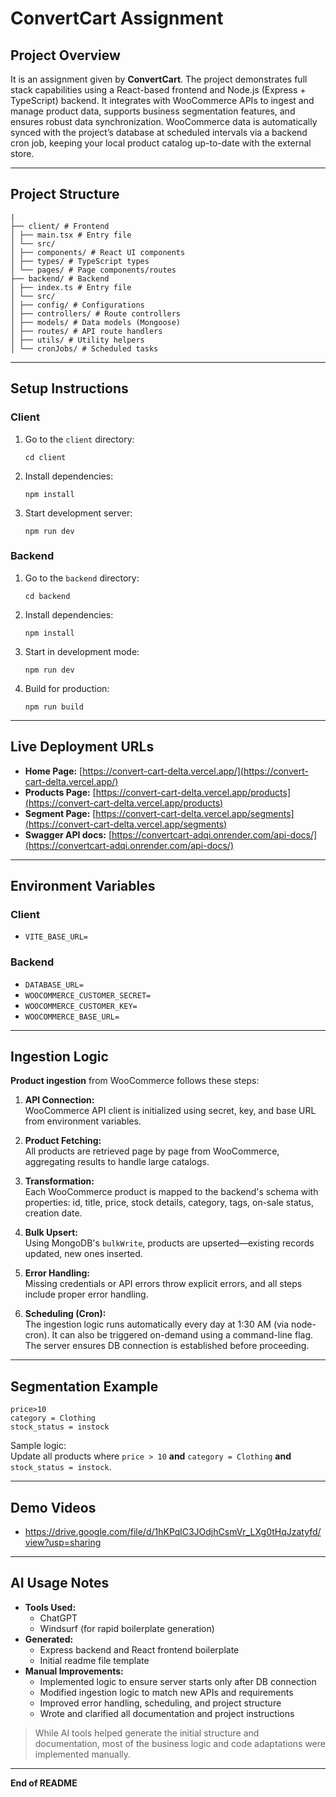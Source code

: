 # ConvertCart Assignment

## Project Overview

It is an assignment given by **ConvertCart**. The project demonstrates full stack capabilities using a React-based frontend and Node.js (Express + TypeScript) backend. It integrates with WooCommerce APIs to ingest and manage product data, supports business segmentation features, and ensures robust data synchronization. WooCommerce data is automatically synced with the project’s database at scheduled intervals via a backend cron job, keeping your local product catalog up-to-date with the external store.

---

## Project Structure

```
|
├── client/ # Frontend
│ ├── main.tsx # Entry file
│ └── src/
│ ├── components/ # React UI components
│ ├── types/ # TypeScript types
│ └── pages/ # Page components/routes
├── backend/ # Backend
│ ├── index.ts # Entry file
│ └── src/
│ ├── config/ # Configurations
│ ├── controllers/ # Route controllers
│ ├── models/ # Data models (Mongoose)
│ ├── routes/ # API route handlers
│ ├── utils/ # Utility helpers
│ └── cronJobs/ # Scheduled tasks
```

---

## Setup Instructions

### Client

1. Go to the `client` directory:

   ```
   cd client
   ```

2. Install dependencies:

   ```
   npm install
   ```

3. Start development server:
   ```
   npm run dev
   ```

### Backend

1. Go to the `backend` directory:

   ```
   cd backend
   ```

2. Install dependencies:

   ```
   npm install
   ```

3. Start in development mode:

   ```
   npm run dev
   ```

4. Build for production:
   ```
   npm run build
   ```

---

## Live Deployment URLs

- **Home Page:** [https://convert-cart-delta.vercel.app/](https://convert-cart-delta.vercel.app/)
- **Products Page:** [https://convert-cart-delta.vercel.app/products](https://convert-cart-delta.vercel.app/products)
- **Segment Page:** [https://convert-cart-delta.vercel.app/segments](https://convert-cart-delta.vercel.app/segments)
- **Swagger API docs:** [https://convertcart-adqi.onrender.com/api-docs/](https://convertcart-adqi.onrender.com/api-docs/)

---

## Environment Variables

### Client

- `VITE_BASE_URL=`

### Backend

- `DATABASE_URL=`
- `WOOCOMMERCE_CUSTOMER_SECRET=`
- `WOOCOMMERCE_CUSTOMER_KEY=`
- `WOOCOMMERCE_BASE_URL=`

---

## Ingestion Logic

**Product ingestion** from WooCommerce follows these steps:

1. **API Connection:**  
   WooCommerce API client is initialized using secret, key, and base URL from environment variables.

2. **Product Fetching:**  
   All products are retrieved page by page from WooCommerce, aggregating results to handle large catalogs.

3. **Transformation:**  
   Each WooCommerce product is mapped to the backend's schema with properties: id, title, price, stock details, category, tags, on-sale status, creation date.

4. **Bulk Upsert:**  
   Using MongoDB's `bulkWrite`, products are upserted—existing records updated, new ones inserted.

5. **Error Handling:**  
   Missing credentials or API errors throw explicit errors, and all steps include proper error handling.

6. **Scheduling (Cron):**  
   The ingestion logic runs automatically every day at 1:30 AM (via node-cron). It can also be triggered on-demand using a command-line flag. The server ensures DB connection is established before proceeding.

---

## Segmentation Example

```
price>10
category = Clothing
stock_status = instock
```

Sample logic:  
Update all products where `price > 10` **and** `category = Clothing` **and** `stock_status = instock`.

---

## Demo Videos

- https://drive.google.com/file/d/1hKPqlC3JOdjhCsmVr_LXg0tHqJzatyfd/view?usp=sharing

---

## AI Usage Notes

- **Tools Used:**
  - ChatGPT
  - Windsurf (for rapid boilerplate generation)
- **Generated:**
  - Express backend and React frontend boilerplate
  - Initial readme file template
- **Manual Improvements:**
  - Implemented logic to ensure server starts only after DB connection
  - Modified ingestion logic to match new APIs and requirements
  - Improved error handling, scheduling, and project structure
  - Wrote and clarified all documentation and project instructions

> While AI tools helped generate the initial structure and documentation, most of the business logic and code adaptations were implemented manually.

---

**End of README**
